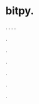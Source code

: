 # bitpy.
.
.
.
.












.






















































.
























.



























.

















































































.































































.




























































































